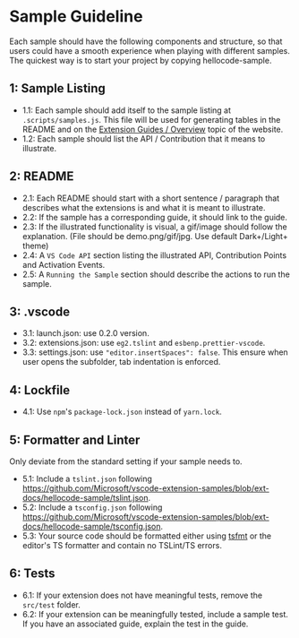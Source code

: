 # Sample Guideline

Each sample should have the following components and structure, so that users could have a smooth experience when playing with different samples.
The quickest way is to start your project by copying hellocode-sample.

## 1: Sample Listing

- 1.1: Each sample should add itself to the sample listing at `.scripts/samples.js`. This file will be used for generating tables in the README and on the [Extension Guides / Overview](https://vscode-ext-docs.azurewebsites.net/api/extension-guides/overview) topic of the website.
- 1.2: Each sample should list the API / Contribution that it means to illustrate.

## 2: README

- 2.1: Each README should start with a short sentence / paragraph that describes what the extensions is and what it is meant to illustrate.
- 2.2: If the sample has a corresponding guide, it should link to the guide.
- 2.3: If the illustrated functionality is visual, a gif/image should follow the explanation. (File should be demo.png/gif/jpg. Use default Dark+/Light+ theme)
- 2.4: A `VS Code API` section listing the illustrated API, Contribution Points and Activation Events.
- 2.5: A `Running the Sample` section should describe the actions to run the sample.

## 3: .vscode

- 3.1: launch.json: use 0.2.0 version.
- 3.2: extensions.json: use `eg2.tslint` and `esbenp.prettier-vscode`.
- 3.3: settings.json: use `"editor.insertSpaces": false`. This ensure when user opens the subfolder, tab indentation is enforced.

## 4: Lockfile

- 4.1: Use `npm`'s `package-lock.json` instead of `yarn.lock`.

## 5: Formatter and Linter

Only deviate from the standard setting if your sample needs to.

- 5.1: Include a `tslint.json` following https://github.com/Microsoft/vscode-extension-samples/blob/ext-docs/hellocode-sample/tslint.json.
- 5.2: Include a `tsconfig.json` following https://github.com/Microsoft/vscode-extension-samples/blob/ext-docs/hellocode-sample/tsconfig.json.
- 5.3: Your source code should be formatted either using [tsfmt](https://github.com/vvakame/typescript-formatter) or the editor's TS formatter and contain no TSLint/TS errors.

## 6: Tests

- 6.1: If your extension does not have meaningful tests, remove the `src/test` folder.
- 6.2: If your extension can be meaningfully tested, include a sample test. If you have an associated guide, explain the test in the guide.